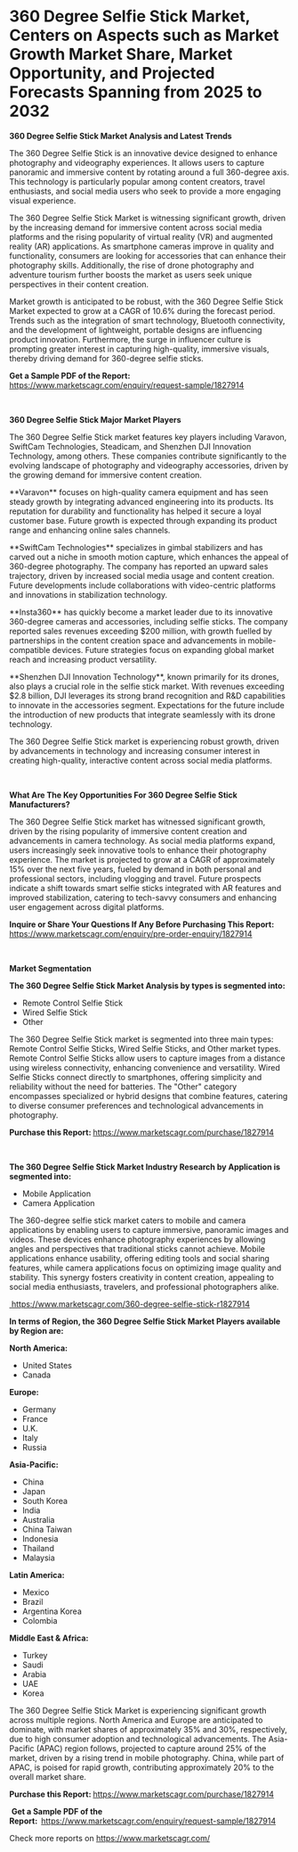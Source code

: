 <p><h1>360 Degree Selfie Stick Market, Centers on Aspects such as Market Growth Market Share, Market Opportunity, and Projected Forecasts Spanning from 2025 to 2032</h1></p><p><strong>360 Degree Selfie Stick Market Analysis and Latest Trends</strong></p>
<p><p>The 360 Degree Selfie Stick is an innovative device designed to enhance photography and videography experiences. It allows users to capture panoramic and immersive content by rotating around a full 360-degree axis. This technology is particularly popular among content creators, travel enthusiasts, and social media users who seek to provide a more engaging visual experience.</p><p>The 360 Degree Selfie Stick Market is witnessing significant growth, driven by the increasing demand for immersive content across social media platforms and the rising popularity of virtual reality (VR) and augmented reality (AR) applications. As smartphone cameras improve in quality and functionality, consumers are looking for accessories that can enhance their photography skills. Additionally, the rise of drone photography and adventure tourism further boosts the market as users seek unique perspectives in their content creation.</p><p>Market growth is anticipated to be robust, with the 360 Degree Selfie Stick Market expected to grow at a CAGR of 10.6% during the forecast period. Trends such as the integration of smart technology, Bluetooth connectivity, and the development of lightweight, portable designs are influencing product innovation. Furthermore, the surge in influencer culture is prompting greater interest in capturing high-quality, immersive visuals, thereby driving demand for 360-degree selfie sticks.</p></p>
<p><strong>Get a Sample PDF of the Report:&nbsp;</strong> <a href="https://www.marketscagr.com/enquiry/request-sample/1827914?utm_campaign=2126&utm_medium=2&utm_source=Github&utm_content=ia&utm_term=07022025&utm_id=360-degree-selfie-stick">https://www.marketscagr.com/enquiry/request-sample/1827914</a></p>
<p>&nbsp;</p>
<p><strong>360 Degree Selfie Stick Major Market Players</strong></p>
<p><p>The 360 Degree Selfie Stick market features key players including Varavon, SwiftCam Technologies, Steadicam, and Shenzhen DJI Innovation Technology, among others. These companies contribute significantly to the evolving landscape of photography and videography accessories, driven by the growing demand for immersive content creation.</p><p>**Varavon** focuses on high-quality camera equipment and has seen steady growth by integrating advanced engineering into its products. Its reputation for durability and functionality has helped it secure a loyal customer base. Future growth is expected through expanding its product range and enhancing online sales channels.</p><p>**SwiftCam Technologies** specializes in gimbal stabilizers and has carved out a niche in smooth motion capture, which enhances the appeal of 360-degree photography. The company has reported an upward sales trajectory, driven by increased social media usage and content creation. Future developments include collaborations with video-centric platforms and innovations in stabilization technology.</p><p>**Insta360** has quickly become a market leader due to its innovative 360-degree cameras and accessories, including selfie sticks. The company reported sales revenues exceeding $200 million, with growth fuelled by partnerships in the content creation space and advancements in mobile-compatible devices. Future strategies focus on expanding global market reach and increasing product versatility.</p><p>**Shenzhen DJI Innovation Technology**, known primarily for its drones, also plays a crucial role in the selfie stick market. With revenues exceeding $2.8 billion, DJI leverages its strong brand recognition and R&D capabilities to innovate in the accessories segment. Expectations for the future include the introduction of new products that integrate seamlessly with its drone technology.</p><p>The 360 Degree Selfie Stick market is experiencing robust growth, driven by advancements in technology and increasing consumer interest in creating high-quality, interactive content across social media platforms.</p></p>
<p>&nbsp;</p>
<p><strong>What Are The Key Opportunities For 360 Degree Selfie Stick Manufacturers?</strong></p>
<p><p>The 360 Degree Selfie Stick market has witnessed significant growth, driven by the rising popularity of immersive content creation and advancements in camera technology. As social media platforms expand, users increasingly seek innovative tools to enhance their photography experience. The market is projected to grow at a CAGR of approximately 15% over the next five years, fueled by demand in both personal and professional sectors, including vlogging and travel. Future prospects indicate a shift towards smart selfie sticks integrated with AR features and improved stabilization, catering to tech-savvy consumers and enhancing user engagement across digital platforms.</p></p>
<p><strong>Inquire or Share Your Questions If Any Before Purchasing This Report:</strong> <a href="https://www.marketscagr.com/enquiry/pre-order-enquiry/1827914?utm_campaign=2126&utm_medium=2&utm_source=Github&utm_content=ia&utm_term=07022025&utm_id=360-degree-selfie-stick">https://www.marketscagr.com/enquiry/pre-order-enquiry/1827914</a></p>
<p>&nbsp;</p>
<p><strong>Market Segmentation</strong></p>
<p><strong>The 360 Degree Selfie Stick Market Analysis by types is segmented into:</strong></p>
<p><ul><li>Remote Control Selfie Stick</li><li>Wired Selfie Stick</li><li>Other</li></ul></p>
<p><p>The 360 Degree Selfie Stick market is segmented into three main types: Remote Control Selfie Sticks, Wired Selfie Sticks, and Other market types. Remote Control Selfie Sticks allow users to capture images from a distance using wireless connectivity, enhancing convenience and versatility. Wired Selfie Sticks connect directly to smartphones, offering simplicity and reliability without the need for batteries. The "Other" category encompasses specialized or hybrid designs that combine features, catering to diverse consumer preferences and technological advancements in photography.</p></p>
<p><strong>Purchase this Report:&nbsp;</strong><a href="https://www.marketscagr.com/purchase/1827914?utm_campaign=2126&utm_medium=2&utm_source=Github&utm_content=ia&utm_term=07022025&utm_id=360-degree-selfie-stick">https://www.marketscagr.com/purchase/1827914</a></p>
<p>&nbsp;</p>
<p><strong>The 360 Degree Selfie Stick Market Industry Research by Application is segmented into:</strong></p>
<p><ul><li>Mobile Application</li><li>Camera Application</li></ul></p>
<p><p>The 360-degree selfie stick market caters to mobile and camera applications by enabling users to capture immersive, panoramic images and videos. These devices enhance photography experiences by allowing angles and perspectives that traditional sticks cannot achieve. Mobile applications enhance usability, offering editing tools and social sharing features, while camera applications focus on optimizing image quality and stability. This synergy fosters creativity in content creation, appealing to social media enthusiasts, travelers, and professional photographers alike.</p></p>
<p><a href="https://www.marketscagr.com/360-degree-selfie-stick-r1827914?utm_campaign=2126&utm_medium=2&utm_source=Github&utm_content=ia&utm_term=07022025&utm_id=360-degree-selfie-stick">&nbsp;https://www.marketscagr.com/360-degree-selfie-stick-r1827914</a></p>
<p><strong>In terms of Region, the 360 Degree Selfie Stick Market Players available by Region are:</strong></p>
<p>
    <p> <strong> North America: </strong>
        <ul>
            <li>United States</li>
            <li>Canada</li>
        </ul>
        </p> 
    <p> <strong> Europe: </strong>
        <ul>
            <li>Germany</li>
            <li>France</li>
            <li>U.K.</li>
            <li>Italy</li>
            <li>Russia</li>
        </ul>
        </p> 
    <p> <strong> Asia-Pacific: </strong>
        <ul>
            <li>China</li>
            <li>Japan</li>
            <li>South Korea</li>
            <li>India</li>
            <li>Australia</li>
            <li>China Taiwan</li>
            <li>Indonesia</li>
            <li>Thailand</li>
            <li>Malaysia</li>
        </ul>
        </p> 
    <p> <strong> Latin America: </strong>
        <ul>
            <li>Mexico</li>
            <li>Brazil</li>
            <li>Argentina Korea</li>
            <li>Colombia</li>
        </ul>
        </p> 
    <p> <strong> Middle East & Africa: </strong>
        <ul>
            <li>Turkey</li>
            <li>Saudi</li>
            <li>Arabia</li>
            <li>UAE</li>
            <li>Korea</li>
        </ul>
    </p>
    </p>
<p><p>The 360 Degree Selfie Stick Market is experiencing significant growth across multiple regions. North America and Europe are anticipated to dominate, with market shares of approximately 35% and 30%, respectively, due to high consumer adoption and technological advancements. The Asia-Pacific (APAC) region follows, projected to capture around 25% of the market, driven by a rising trend in mobile photography. China, while part of APAC, is poised for rapid growth, contributing approximately 20% to the overall market share.</p></p>
<p><strong>Purchase this Report: </strong><a href="https://www.marketscagr.com/purchase/1827914?utm_campaign=2126&utm_medium=2&utm_source=Github&utm_content=ia&utm_term=07022025&utm_id=360-degree-selfie-stick">https://www.marketscagr.com/purchase/1827914</a></p>
<p>&nbsp;<strong>Get a Sample PDF of the Report:&nbsp;&nbsp;</strong><a href="https://www.marketscagr.com/enquiry/request-sample/1827914?utm_campaign=2126&utm_medium=2&utm_source=Github&utm_content=ia&utm_term=07022025&utm_id=360-degree-selfie-stick">https://www.marketscagr.com/enquiry/request-sample/1827914</a></p>
<p><strong></strong></p>
<p>Check more reports on <a href="https://www.marketscagr.com/?utm_campaign=2126&utm_medium=2&utm_source=Github&utm_content=ia&utm_term=07022025&utm_id=360-degree-selfie-stick">https://www.marketscagr.com/</a></p>